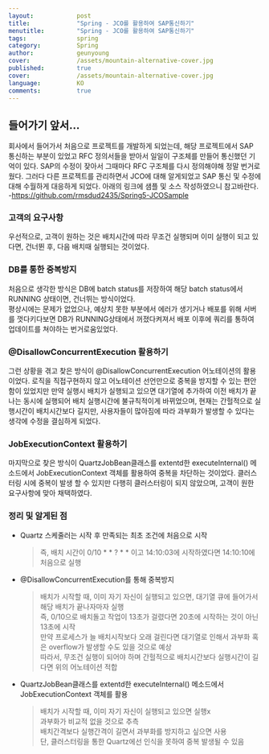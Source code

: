 ```yaml
---
layout:            post
title:             "Spring - JCO를 활용하여 SAP통신하기"
menutitle:         "Spring - JCO를 활용하여 SAP통신하기"
tags:              spring
category:          Spring
author:            geunyoung
cover:             /assets/mountain-alternative-cover.jpg
published:         true
cover:             /assets/mountain-alternative-cover.jpg
language:          KO
comments:          true
---
```


## 들어가기 앞서...

 회사에서 들어가서 처음으로 프로젝트를 개발하게 되었는데, 해당 프로젝트에서 SAP 통신하는 부분이 있었고 RFC 정의서들을 받아서 일일이 구조체를 만들어 통신했던 기억이 있다. SAP의 수정이 잦아서 그때마다 RFC 구조체를 다시 정의해야해 정말 번거로웠다. 그러다 다른 프로젝트를 관리하면서 JCO에 대해 알게되었고 SAP 통신 및 수정에 대해 수월하게 대응하게 되었다. 아래의 링크에 샘플 및 소스 작성하였으니 참고바란다.  
 -https://github.com/rmsdud2435/Spring5-JCOSample

### 고객의 요구사항

우선적으로, 고객이 원하는 것은 배치시간에 따라 무조건 실행되며 이미 실행이 되고 있다면, 건너뛴 후, 다음 배치때 실행되는 것이었다.


### DB를 통한 중복방지

처음으로 생각한 방식은 DB에 batch status를 저장하여 해당 batch status에서 RUNNING 상태이면, 건너뛰는 방식이었다.  
평상시에는 문제가 없었으나, 예상치 못한 부분에서 에러가 생기거나 배포를 위해 서버를 껏다키다보면 DB가 RUNNING상태에서 꺼졌다켜져서 배포 이후에 쿼리를 통하여 업데이트를 쳐야하는 번거로움있었다.


### @DisallowConcurrentExecution 활용하기

그런 상황을 겪고 찾은 방식이 @DisallowConcurrentExecution 어노테이션의 활용이었다. 로직을 직접구현하지 않고 어노테이션 선언만으로 중복을 방지할 수 있는 편안함이 있었지만 만약 실행시 배치가 실행되고 있으면 대기열에 추가하여 이전 배치가 끝나는 동시에 실행되어 배치 실행시간에 불규칙적이게 바뀌었으며, 현재는 간헐적으로 실행시간이 배치시간보다 길지만, 사용자들이 많아짐에 따라 과부화가 발생할 수 있다는 생각에 수정을 결심하게 되었다.


### JobExecutionContext 활용하기

마지막으로 찾은 방식이 QuartzJobBean클래스를 extentd한 executeInternal() 메소드에서 JobExecutionContext 객체를 활용하여 중복을 차단하는 것이었다. 클러스터링 시에 중복이 발생 할 수 있지만 다행히 클러스터링이 되지 않았으며, 고객이 원한 요구사항에 맞아 채택하였다.


### 정리 및 알게된 점

* Quartz 스케줄러는 시작 후 만족되는 최초 조건에 처음으로 시작
  > 즉, 배치 시간이 0/10 * * ? * * 이고 14:10:03에 시작하였다면 14:10:10에 처음으로 실행
  
* @DisallowConcurrentExecution를 통해 중복방지
  > 배치가 시작할 때, 이미 자기 자신이 실행되고 있으면, 대기열 큐에 들어가서 해당 배치가 끝나자마자 실행  
  > 즉, 0/10으로 배치돌고 작업이 13초가 걸렸다면 20초에 시작하는 것이 아닌 13초에 시작  
  > 만약 프로세스가 늘 배치시작보다 오래 걸린다면 대기열로 인해서 과부화 혹은 overflow가 발생할 수도 있을 것으로 예상  
  > 따라서, 무조건 실행이 되어야 하며 간헐적으로 배치시간보다 실행시간이 길다면 위의 어노테이션 적합
  
* QuartzJobBean클래스를 extentd한 executeInternal() 메소드에서 JobExecutionContext 객체를 활용
  > 배치가 시작할 때, 이미 자기 자신이 실행되고 있으면 실행x  
  > 과부화가 비교적 없을 것으로 추측  
  > 배치간격보다 실행간격이 길면서 과부화를 방지하고 싶으면 사용  
  > 단, 클러스터링을 통한 Quartz에선 인식을 못하여 중복 발생될 수 있음



